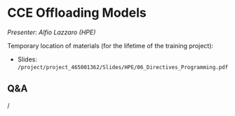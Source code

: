# CCE Offloading Models

*Presenter: Alfio Lazzaro (HPE)*

<!--
Course materials will be provided during and after the course.
-->

Temporary location of materials (for the lifetime of the training project):

-   Slides: `/project/project_465001362/Slides/HPE/06_Directives_Programming.pdf`

<!--
Archived materials on LUMI:

-   Slides: `/appl/local/training/4day-20241028/files/LUMI-4day-20241028-1_09_Offload_CCE.pdf`

-   Recording: `/appl/local/training/4day-20241028/recordings/1_09_Offload_CCE.mp4`

These materials can only be distributed to actual users of LUMI (active user account).
-->


## Q&A

/
